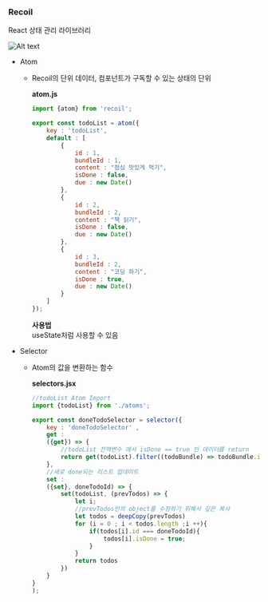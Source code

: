 ### Recoil

React 상태 관리 라이브러리

![Alt text](https://velog.velcdn.com/images/jjunyjjuny/post/7881ea33-438b-42e6-8398-664821f7b9d3/img.jpg)

- Atom    
    - Recoil의 단위 데이터, 컴포넌트가 구독할 수 있는 상태의 단위

        **atom.js**


        ```jsx
        import {atom} from 'recoil';

        export const todoList = atom({
            key : 'todoList',
            default : [
                {
                    id : 1,
                    bundleId : 1,
                    content : "점심 맛있게 먹기",
                    isDone : false,
                    due : new Date()
                },
                {
                    id : 2,
                    bundleId : 2,
                    content : "책 읽기",
                    isDone : false,
                    due : new Date()
                },
                {
                    id : 3,
                    bundleId : 2,
                    content : "코딩 하기",
                    isDone : true,
                    due : new Date()
                }
            ]
        });
        ```


        **사용법**  
            useState처럼 사용할 수 있음   



- Selector 

    - Atom의 값을 변환하는 함수

        **selectors.jsx**

        ```jsx
        //todoList Atom Import 
        import {todoList} from './atoms';

        export const doneTodoSelector = selector({
            key : 'doneTodoSelector' ,
            get : 
            ({get}) => {
                //todoList 전역변수 에서 isDone == true 인 데이터를 return
                return get(todoList).filter((todoBundle) => todoBundle.isDone) 
            },
            //새로 done되는 리스트 업데이트
            set :
            ({set}, doneTodoId) => {
                set(todoList, (prevTodos) => {
                    let i;
                    //prevTodos안의 object를 수정하기 위해서 깊은 복사
                    let todos = deepCopy(prevTodos)
                    for (i = 0 ; i < todos.length ;i ++){
                        if(todos[i].id === doneTodoId){
                            todos[i].isDone = true;
                        }
                    }
                    return todos
                })
            }
        }
        );
        ```